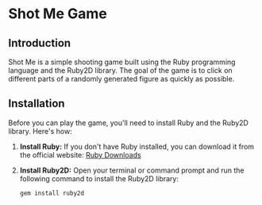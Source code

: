 # Shot Me Game

## Introduction

Shot Me is a simple shooting game built using the Ruby programming language and the Ruby2D library. The goal of the game is to click on different parts of a randomly generated figure as quickly as possible.

## Installation

Before you can play the game, you'll need to install Ruby and the Ruby2D library. Here's how:

1. **Install Ruby:** If you don't have Ruby installed, you can download it from the official website: [Ruby Downloads](https://www.ruby-lang.org/en/downloads/)

2. **Install Ruby2D:** Open your terminal or command prompt and run the following command to install the Ruby2D library:

   ```bash
   gem install ruby2d
